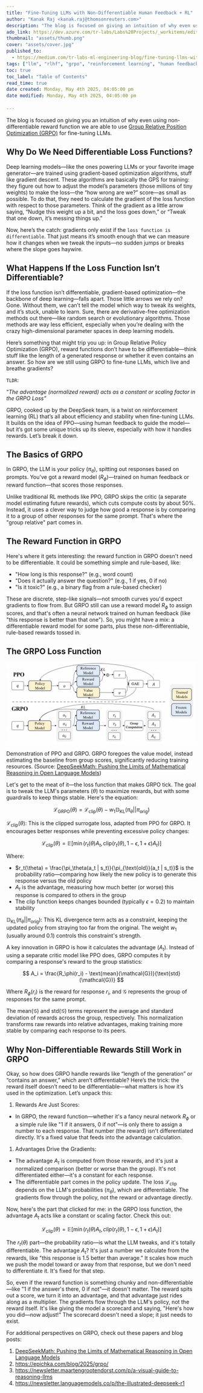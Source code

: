 ```yaml
---
title: "Fine-Tuning LLMs with Non-Differentiable Human Feedback + RL"
author: "Kanak Raj <kanak.raj@thomsonreuters.com>"
description: "The blog is focused on giving an intuition of why even using non-differentiable reward function we are able to use Group Relative Position Optimization (GRPO) for fine-tuning LLMs."
ado_link: https://dev.azure.com/tr-labs/Labs%20Projects/_workitems/edit/51984?src=WorkItemMention&src-action=artifact_link
thumbnail: "assets/thumb.png"
cover: "assets/cover.jpg"
published_to:
  - https://medium.com/tr-labs-ml-engineering-blog/fine-tuning-llms-with-non-differentiable-human-feedback-rl-ec6c33a45928
tags: ["llm", "rlhf", "grpo", "reinforcement learning", "human feedback", "fine-tuning"]
toc: true
toc_label: "Table of Contents"
read_time: true
date created: Monday, May 4th 2025, 04:05:00 pm
date modified: Monday, May 4th 2025, 04:05:00 pm

---
```


The blog is focused on giving you an intuition of why even using non-differentiable reward function we are able to use [Group Relative Position Optimization (GRPO)](https://arxiv.org/pdf/2402.03300) for fine-tuning LLMs.

## Why Do We Need Differentiable Loss Functions?

Deep learning models—like the ones powering LLMs or your favorite image generator—are trained using gradient-based optimization algorithms, stuff like gradient descent. These algorithms are basically the GPS for training: they figure out how to adjust the model’s parameters (those millions of tiny weights) to make the loss—the “how wrong are we?” score—as small as possible. To do that, they need to calculate the gradient of the loss function with respect to those parameters. Think of the gradient as a little arrow saying, “Nudge this weight up a bit, and the loss goes down,” or “Tweak that one down, it’s messing things up.”

Now, here’s the catch: gradients only exist if the `loss function is differentiable`. That just means it’s smooth enough that we can measure how it changes when we tweak the inputs—no sudden jumps or breaks where the slope goes haywire.

## What Happens If the Loss Function Isn’t Differentiable?

If the loss function isn’t differentiable, gradient-based optimization—the backbone of deep learning—falls apart. Those little arrows we rely on? Gone. Without them, we can’t tell the model which way to tweak its weights, and it’s stuck, unable to learn. Sure, there are derivative-free optimization methods out there—like random search or evolutionary algorithms. Those methods are way less efficient, especially when you’re dealing with the crazy high-dimensional parameter spaces in deep learning models.

Here’s something that might trip you up: in Group Relative Policy Optimization (GRPO), reward functions don’t have to be differentiable—think stuff like the length of a generated response or whether it even contains an answer. So how are we still using GRPO to fine-tune LLMs, which live and breathe gradients?

`TLDR`:

“*The advantage (normalized reward) acts as a constant or scaling factor in the GRPO Loss”*

GRPO, cooked up by the DeepSeek team, is a twist on reinforcement learning (RL) that’s all about efficiency and stability when fine-tuning LLMs. It builds on the idea of PPO—using human feedback to guide the model—but it’s got some unique tricks up its sleeve, especially with how it handles rewards. Let’s break it down.

## The Basics of GRPO

In GRPO, the LLM is your policy ($\pi_\theta$), spitting out responses based on prompts. You've got a reward model ($R_\phi$)—trained on human feedback or reward function—that scores those responses.

Unlike traditional RL methods like PPO, GRPO skips the critic (a separate model estimating future rewards), which cuts compute costs by about 50%. Instead, it uses a clever way to judge how good a response is by comparing it to a group of other responses for the same prompt. That's where the "group relative" part comes in.

## The Reward Function in GRPO

Here's where it gets interesting: the reward function in GRPO doesn't need to be differentiable. It could be something simple and rule-based, like:

- "How long is this response?" (e.g., word count)
- "Does it actually answer the question?" (e.g., 1 if yes, 0 if no)
- "Is it toxic?" (e.g., a binary flag from a rule-based checker)

These are discrete, step-like signals—not smooth curves you'd expect gradients to flow from. But GRPO still can use a reward model $R_\phi$ to assign scores, and that's often a neural network trained on human feedback (like "this response is better than that one"). So, you might have a mix: a differentiable reward model for some parts, plus these non-differentiable, rule-based rewards tossed in.

## The GRPO Loss Function

![Demonstration of PPO and GRPO](/assets/images/posts/ppo-vs-grpo.png)

Demonstration of PPO and GRPO. GRPO foregoes the value model, instead estimating the baseline from group scores, significantly reducing training resources. (Source: [DeepSeekMath: Pushing the Limits of Mathematical Reasoning in Open Language Models](https://arxiv.org/pdf/2402.03300))

Let's get to the meat of it—the loss function that makes GRPO tick. The goal is to tweak the LLM's parameters ($\theta$) to maximize rewards, but with some guardrails to keep things stable. Here's the equation:

$$
\mathcal{L}_{\text{GRPO}}(\theta) = \mathcal{L}_{\text{clip}}(\theta) - w_1 \mathbb{D}_{\text{KL}}(\pi_\theta || \pi_{\text{orig}})
$$

$\mathcal{L}_{\text{clip}}(\theta)$: This is the clipped surrogate loss, adapted from PPO for GRPO. It encourages better responses while preventing excessive policy changes:

$$
\mathcal{L}_{\text{clip}}(\theta) = \mathbb{E} \left[ \min \left( r_t(\theta) A_t, \text{clip}(r_t(\theta), 1 - \epsilon, 1 + \epsilon) A_t \right) \right]
$$

Where:

- $r_t(\theta) = \frac{\pi_\theta(a_t | s_t)}{\pi_{\text{old}}(a_t | s_t)}$ is the probability ratio—comparing how likely the new policy is to generate this response versus the old policy
- $A_t$ is the advantage, measuring how much better (or worse) this response is compared to others in the group
- The clip function keeps changes bounded (typically $\epsilon = 0.2$) to maintain stability

$\mathbb{D}_{\text{KL}}(\pi_\theta || \pi_{\text{orig}})$: This KL divergence term acts as a constraint, keeping the updated policy from straying too far from the original. The weight $w_1$ (usually around 0.1) controls this constraint's strength.

A key innovation in GRPO is how it calculates the advantage ($A_t$). Instead of using a separate critic model like PPO does, GRPO computes it by comparing a response's reward to the group statistics:

$$
A_i = \frac{R_\phi(r_i) - \text{mean}(\mathcal{G})}{\text{std}(\mathcal{G})}
$$

Where $R_\phi(r_i)$ is the reward for response $r_i$, and $\mathcal{G}$ represents the group of responses for the same prompt.

The $\text{mean}(\mathcal{G})$ and $\text{std}(\mathcal{G})$ terms represent the average and standard deviation of rewards across the group, respectively. This normalization transforms raw rewards into relative advantages, making training more stable by comparing each response to its peers.

## Why Non-Differentiable Rewards Still Work in GRPO

Okay, so how does GRPO handle rewards like “length of the generation” or “contains an answer,” which aren’t differentiable? Here’s the trick: the reward itself doesn’t need to be differentiable—what matters is how it’s used in the optimization. Let’s unpack this:

1. Rewards Are Just Scores:

- In GRPO, the reward function—whether it's a fancy neural network $R_\phi$ or a simple rule like "1 if it answers, 0 if not"—is only there to assign a number to each response. That number (the reward) isn't differentiated directly. It's a fixed value that feeds into the advantage calculation.

1. Advantages Drive the Gradients:

- The advantage $A_t$ is computed from those rewards, and it's just a normalized comparison (better or worse than the group). It's not differentiated either—it's a constant for each response.
- The differentiable part comes in the policy update. The loss $\mathcal{L}_{\text{clip}}$ depends on the LLM's probabilities ($\pi_\theta$), which are differentiable. The gradients flow through the policy, not the reward or advantage directly.

Now, here's the part that clicked for me: in the GRPO loss function, the advantage $A_t$ acts like a constant or scaling factor. Check this out:

$$
\mathcal{L}_{\text{clip}}(\theta) = \mathbb{E} \left[ \min \left( r_t(\theta) A_t, clip(r_t(\theta), 1 - \epsilon, 1 + \epsilon) A_t \right) \right]
$$

The $r_t(\theta)$ part—the probability ratio—is what the LLM tweaks, and it's totally differentiable. The advantage $A_t$? It's just a number we calculate from the rewards, like "this response is 1.5 better than average." It scales how much we push the model toward or away from that response, but we don't need to differentiate it. It's fixed for that step.

So, even if the reward function is something chunky and non-differentiable—like "1 if the answer's there, 0 if not"—it doesn't matter. The reward spits out a score, we turn it into an advantage, and that advantage just rides along as a multiplier. The gradients flow through the LLM's policy, not the reward itself. It's like giving the model a scorecard and saying, "Here's how you did—now adjust!" The scorecard doesn't need a slope; it just needs to exist.

For additional perspectives on GRPO, check out these papers and blog posts:

1. [DeepSeekMath: Pushing the Limits of Mathematical Reasoning in Open Language Models](https://arxiv.org/pdf/2402.03300)
2. <https://epichka.com/blog/2025/grpo/>
3. <https://newsletter.maartengrootendorst.com/p/a-visual-guide-to-reasoning-llms>
4. <https://newsletter.languagemodels.co/p/the-illustrated-deepseek-r1>
